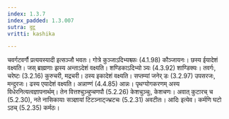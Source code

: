 ```yaml
---
index: 1.3.7
index_padded: 1.3.007
sutra: दुटू
vritti: kashika

---
```

चवर्गटवर्गौ प्रत्ययस्यादी इत्सञ्जौ भवतः। गोत्रे कुञ्जाऽदिभ्यश्च्फः (4.1.98) कौञ्जायनः। छस्य ईयादेशं वक्ष्यति। जस् ब्राह्मणाः झस्य अन्ताऽदेशं वक्ष्यति। शण्डिकाऽदिभ्यो ञ्यः (4.3.92) शाण्डिक्यः। तवर्गः, चरेष्टः (3.2.16) कुरुचरी, मद्रचरी। ठस्य इकादेशं वक्ष्यति। सप्तम्यां जनेर् डः (3.2.97) उपसरजः, मन्दुरजः। ढस्य एयादेशं वक्ष्यति। अन्नाण्णं (4.4.85) आन्नः। पृथग्योगकरणम् अस्य विधेरनित्यत्वज्ञापनार्थम्। तेन वित्तश्चुञ्चुप्चणपौ (5.2.26) केशचुञ्चुः, केशचणः। अवात् कुटारच् च (5.2.30), नते नासिकायाः सञ्ज्ञायां टिटञ्नाट्ज्भ्रटचः (5.2.31) अवटीतः। आदिः इत्येव। कर्मणि घटो ऽठच् (5.2.35) कर्मठः।